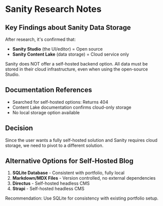 # Sanity Research Notes

## Key Findings about Sanity Data Storage

After research, it's confirmed that:
- **Sanity Studio** (the UI/editor) = Open source
- **Sanity Content Lake** (data storage) = Cloud service only

Sanity does NOT offer a self-hosted backend option. All data must be stored in their cloud infrastructure, even when using the open-source Studio.

## Documentation References
- Searched for self-hosted options: Returns 404
- Content Lake documentation confirms cloud-only storage
- No local storage option available

## Decision
Since the user wants a fully self-hosted solution and Sanity requires cloud storage, we need to pivot to a different solution.

## Alternative Options for Self-Hosted Blog
1. **SQLite Database** - Consistent with portfolio, fully local
2. **Markdown/MDX Files** - Version controlled, no external dependencies
3. **Directus** - Self-hosted headless CMS
4. **Strapi** - Self-hosted headless CMS

Recommendation: Use SQLite for consistency with existing portfolio setup.
